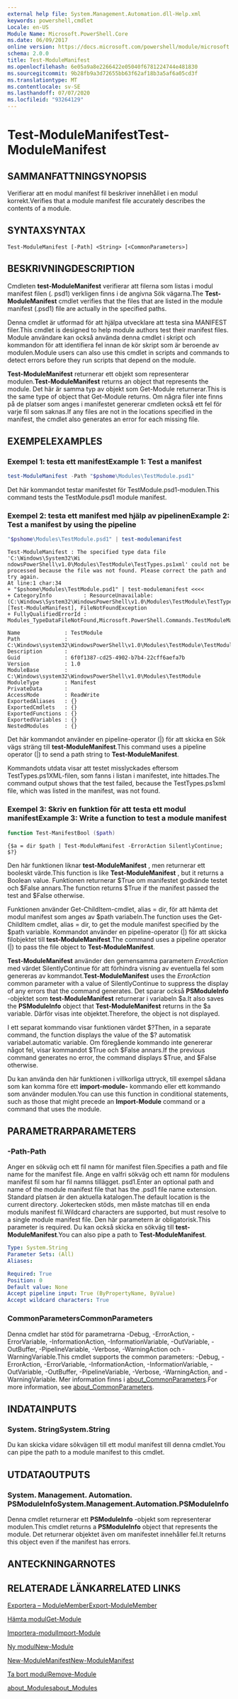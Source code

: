 ```yaml
---
external help file: System.Management.Automation.dll-Help.xml
keywords: powershell,cmdlet
Locale: en-US
Module Name: Microsoft.PowerShell.Core
ms.date: 06/09/2017
online version: https://docs.microsoft.com/powershell/module/microsoft.powershell.core/test-modulemanifest?view=powershell-5.1&WT.mc_id=ps-gethelp
schema: 2.0.0
title: Test-ModuleManifest
ms.openlocfilehash: 6e05a9a8e2266422e05040f6781224744e481830
ms.sourcegitcommit: 9b28fb9a3d72655bb63f62af18b3a5af6a05cd3f
ms.translationtype: MT
ms.contentlocale: sv-SE
ms.lasthandoff: 07/07/2020
ms.locfileid: "93264129"
---
```

# <span data-ttu-id="cb5ee-103">Test-ModuleManifest</span><span class="sxs-lookup"><span data-stu-id="cb5ee-103">Test-ModuleManifest</span></span>

## <span data-ttu-id="cb5ee-104">SAMMANFATTNING</span><span class="sxs-lookup"><span data-stu-id="cb5ee-104">SYNOPSIS</span></span>
<span data-ttu-id="cb5ee-105">Verifierar att en modul manifest fil beskriver innehållet i en modul korrekt.</span><span class="sxs-lookup"><span data-stu-id="cb5ee-105">Verifies that a module manifest file accurately describes the contents of a module.</span></span>

## <span data-ttu-id="cb5ee-106">SYNTAX</span><span class="sxs-lookup"><span data-stu-id="cb5ee-106">SYNTAX</span></span>

```
Test-ModuleManifest [-Path] <String> [<CommonParameters>]
```

## <span data-ttu-id="cb5ee-107">BESKRIVNING</span><span class="sxs-lookup"><span data-stu-id="cb5ee-107">DESCRIPTION</span></span>

<span data-ttu-id="cb5ee-108">Cmdleten **test-ModuleManifest** verifierar att filerna som listas i modul manifest filen (. psd1) verkligen finns i de angivna Sök vägarna.</span><span class="sxs-lookup"><span data-stu-id="cb5ee-108">The **Test-ModuleManifest** cmdlet verifies that the files that are listed in the module manifest (.psd1) file are actually in the specified paths.</span></span>

<span data-ttu-id="cb5ee-109">Denna cmdlet är utformad för att hjälpa utvecklare att testa sina MANIFEST filer.</span><span class="sxs-lookup"><span data-stu-id="cb5ee-109">This cmdlet is designed to help module authors test their manifest files.</span></span>
<span data-ttu-id="cb5ee-110">Module användare kan också använda denna cmdlet i skript och kommandon för att identifiera fel innan de kör skript som är beroende av modulen.</span><span class="sxs-lookup"><span data-stu-id="cb5ee-110">Module users can also use this cmdlet in scripts and commands to detect errors before they run scripts that depend on the module.</span></span>

<span data-ttu-id="cb5ee-111">**Test-ModuleManifest** returnerar ett objekt som representerar modulen.</span><span class="sxs-lookup"><span data-stu-id="cb5ee-111">**Test-ModuleManifest** returns an object that represents the module.</span></span>
<span data-ttu-id="cb5ee-112">Det här är samma typ av objekt som Get-Module returnerar.</span><span class="sxs-lookup"><span data-stu-id="cb5ee-112">This is the same type of object that Get-Module returns.</span></span>
<span data-ttu-id="cb5ee-113">Om några filer inte finns på de platser som anges i manifestet genererar cmdleten också ett fel för varje fil som saknas.</span><span class="sxs-lookup"><span data-stu-id="cb5ee-113">If any files are not in the locations specified in the manifest, the cmdlet also generates an error for each missing file.</span></span>

## <span data-ttu-id="cb5ee-114">EXEMPEL</span><span class="sxs-lookup"><span data-stu-id="cb5ee-114">EXAMPLES</span></span>

### <span data-ttu-id="cb5ee-115">Exempel 1: testa ett manifest</span><span class="sxs-lookup"><span data-stu-id="cb5ee-115">Example 1: Test a manifest</span></span>

```powershell
test-ModuleManifest -Path "$pshome\Modules\TestModule.psd1"
```

<span data-ttu-id="cb5ee-116">Det här kommandot testar manifestet för TestModule.psd1-modulen.</span><span class="sxs-lookup"><span data-stu-id="cb5ee-116">This command tests the TestModule.psd1 module manifest.</span></span>

### <span data-ttu-id="cb5ee-117">Exempel 2: testa ett manifest med hjälp av pipelinen</span><span class="sxs-lookup"><span data-stu-id="cb5ee-117">Example 2: Test a manifest by using the pipeline</span></span>

```powershell
"$pshome\Modules\TestModule.psd1" | test-modulemanifest
```

```Output
Test-ModuleManifest : The specified type data file 'C:\Windows\System32\Wi
ndowsPowerShell\v1.0\Modules\TestModule\TestTypes.ps1xml' could not be processed because the file was not found. Please correct the path and try again.
At line:1 char:34
+ "$pshome\Modules\TestModule.psd1" | test-modulemanifest <<<<
+ CategoryInfo          : ResourceUnavailable: (C:\Windows\System32\WindowsPowerShell\v1.0\Modules\TestModule\TestTypes.ps1xml:String) [Test-ModuleManifest], FileNotFoundException
+ FullyQualifiedErrorId : Modules_TypeDataFileNotFound,Microsoft.PowerShell.Commands.TestModuleManifestCommandName

Name              : TestModule
Path              : C:\Windows\system32\WindowsPowerShell\v1.0\Modules\TestModule\TestModule.psd1
Description       :
Guid              : 6f0f1387-cd25-4902-b7b4-22cff6aefa7b
Version           : 1.0
ModuleBase        : C:\Windows\system32\WindowsPowerShell\v1.0\Modules\TestModule
ModuleType        : Manifest
PrivateData       :
AccessMode        : ReadWrite
ExportedAliases   : {}
ExportedCmdlets   : {}
ExportedFunctions : {}
ExportedVariables : {}
NestedModules     : {}
```

<span data-ttu-id="cb5ee-118">Det här kommandot använder en pipeline-operator (|) för att skicka en Sök vägs sträng till **test-ModuleManifest**.</span><span class="sxs-lookup"><span data-stu-id="cb5ee-118">This command uses a pipeline operator (|) to send a path string to **Test-ModuleManifest**.</span></span>

<span data-ttu-id="cb5ee-119">Kommandots utdata visar att testet misslyckades eftersom TestTypes.ps1XML-filen, som fanns i listan i manifestet, inte hittades.</span><span class="sxs-lookup"><span data-stu-id="cb5ee-119">The command output shows that the test failed, because the TestTypes.ps1xml file, which was listed in the manifest, was not found.</span></span>

### <span data-ttu-id="cb5ee-120">Exempel 3: Skriv en funktion för att testa ett modul manifest</span><span class="sxs-lookup"><span data-stu-id="cb5ee-120">Example 3: Write a function to test a module manifest</span></span>

```powershell
function Test-ManifestBool ($path)
```

```Output
{$a = dir $path | Test-ModuleManifest -ErrorAction SilentlyContinue; $?}
```

<span data-ttu-id="cb5ee-121">Den här funktionen liknar **test-ModuleManifest** , men returnerar ett booleskt värde.</span><span class="sxs-lookup"><span data-stu-id="cb5ee-121">This function is like **Test-ModuleManifest** , but it returns a Boolean value.</span></span>
<span data-ttu-id="cb5ee-122">Funktionen returnerar $True om manifestet godkände testet och $False annars.</span><span class="sxs-lookup"><span data-stu-id="cb5ee-122">The function returns $True if the manifest passed the test and $False otherwise.</span></span>

<span data-ttu-id="cb5ee-123">Funktionen använder Get-ChildItem-cmdlet, alias = dir, för att hämta det modul manifest som anges av $path variabeln.</span><span class="sxs-lookup"><span data-stu-id="cb5ee-123">The function uses the Get-ChildItem cmdlet, alias = dir, to get the module manifest specified by the $path variable.</span></span>
<span data-ttu-id="cb5ee-124">Kommandot använder en pipeline-operator (|) för att skicka filobjektet till **test-ModuleManifest**.</span><span class="sxs-lookup"><span data-stu-id="cb5ee-124">The command uses a pipeline operator (|) to pass the file object to **Test-ModuleManifest**.</span></span>

<span data-ttu-id="cb5ee-125">**Test-ModuleManifest** använder den gemensamma parametern *ErrorAction* med värdet SilentlyContinue för att förhindra visning av eventuella fel som genereras av kommandot.</span><span class="sxs-lookup"><span data-stu-id="cb5ee-125">**Test-ModuleManifest** uses the *ErrorAction* common parameter with a value of SilentlyContinue to suppress the display of any errors that the command generates.</span></span>
<span data-ttu-id="cb5ee-126">Det sparar också **PSModuleInfo** -objektet som **test-ModuleManifest** returnerar i variabeln $a.</span><span class="sxs-lookup"><span data-stu-id="cb5ee-126">It also saves the **PSModuleInfo** object that **Test-ModuleManifest** returns in the $a variable.</span></span>
<span data-ttu-id="cb5ee-127">Därför visas inte objektet.</span><span class="sxs-lookup"><span data-stu-id="cb5ee-127">Therefore, the object is not displayed.</span></span>

<span data-ttu-id="cb5ee-128">I ett separat kommando visar funktionen värdet $?</span><span class="sxs-lookup"><span data-stu-id="cb5ee-128">Then, in a separate command, the function displays the value of the $?</span></span>
<span data-ttu-id="cb5ee-129">automatisk variabel.</span><span class="sxs-lookup"><span data-stu-id="cb5ee-129">automatic variable.</span></span>
<span data-ttu-id="cb5ee-130">Om föregående kommando inte genererar något fel, visar kommandot $True och $False annars.</span><span class="sxs-lookup"><span data-stu-id="cb5ee-130">If the previous command generates no error, the command displays $True, and $False otherwise.</span></span>

<span data-ttu-id="cb5ee-131">Du kan använda den här funktionen i villkorliga uttryck, till exempel sådana som kan komma före ett **import-module-** kommando eller ett kommando som använder modulen.</span><span class="sxs-lookup"><span data-stu-id="cb5ee-131">You can use this function in conditional statements, such as those that might precede an **Import-Module** command or a command that uses the module.</span></span>

## <span data-ttu-id="cb5ee-132">PARAMETRAR</span><span class="sxs-lookup"><span data-stu-id="cb5ee-132">PARAMETERS</span></span>

### <span data-ttu-id="cb5ee-133">-Path</span><span class="sxs-lookup"><span data-stu-id="cb5ee-133">-Path</span></span>

<span data-ttu-id="cb5ee-134">Anger en sökväg och ett fil namn för manifest filen.</span><span class="sxs-lookup"><span data-stu-id="cb5ee-134">Specifies a path and file name for the manifest file.</span></span>
<span data-ttu-id="cb5ee-135">Ange en valfri sökväg och ett namn för modulens manifest fil som har fil namns tillägget. psd1.</span><span class="sxs-lookup"><span data-stu-id="cb5ee-135">Enter an optional path and name of the module manifest file that has the .psd1 file name extension.</span></span>
<span data-ttu-id="cb5ee-136">Standard platsen är den aktuella katalogen.</span><span class="sxs-lookup"><span data-stu-id="cb5ee-136">The default location is the current directory.</span></span>
<span data-ttu-id="cb5ee-137">Jokertecken stöds, men måste matchas till en enda moduls manifest fil.</span><span class="sxs-lookup"><span data-stu-id="cb5ee-137">Wildcard characters are supported, but must resolve to a single module manifest file.</span></span>
<span data-ttu-id="cb5ee-138">Den här parametern är obligatorisk.</span><span class="sxs-lookup"><span data-stu-id="cb5ee-138">This parameter is required.</span></span>
<span data-ttu-id="cb5ee-139">Du kan också skicka en sökväg till **test-ModuleManifest**.</span><span class="sxs-lookup"><span data-stu-id="cb5ee-139">You can also pipe a path to **Test-ModuleManifest**.</span></span>

```yaml
Type: System.String
Parameter Sets: (All)
Aliases:

Required: True
Position: 0
Default value: None
Accept pipeline input: True (ByPropertyName, ByValue)
Accept wildcard characters: True
```

### <span data-ttu-id="cb5ee-140">CommonParameters</span><span class="sxs-lookup"><span data-stu-id="cb5ee-140">CommonParameters</span></span>

<span data-ttu-id="cb5ee-141">Denna cmdlet har stöd för parametrarna -Debug, -ErrorAction, -ErrorVariable, -InformationAction, -InformationVariable, -OutVariable, -OutBuffer, -PipelineVariable, -Verbose, -WarningAction och -WarningVariable.</span><span class="sxs-lookup"><span data-stu-id="cb5ee-141">This cmdlet supports the common parameters: -Debug, -ErrorAction, -ErrorVariable, -InformationAction, -InformationVariable, -OutVariable, -OutBuffer, -PipelineVariable, -Verbose, -WarningAction, and -WarningVariable.</span></span> <span data-ttu-id="cb5ee-142">Mer information finns i [about_CommonParameters](https://go.microsoft.com/fwlink/?LinkID=113216).</span><span class="sxs-lookup"><span data-stu-id="cb5ee-142">For more information, see [about_CommonParameters](https://go.microsoft.com/fwlink/?LinkID=113216).</span></span>

## <span data-ttu-id="cb5ee-143">INDATA</span><span class="sxs-lookup"><span data-stu-id="cb5ee-143">INPUTS</span></span>

### <span data-ttu-id="cb5ee-144">System. String</span><span class="sxs-lookup"><span data-stu-id="cb5ee-144">System.String</span></span>

<span data-ttu-id="cb5ee-145">Du kan skicka vidare sökvägen till ett modul manifest till denna cmdlet.</span><span class="sxs-lookup"><span data-stu-id="cb5ee-145">You can pipe the path to a module manifest to this cmdlet.</span></span>

## <span data-ttu-id="cb5ee-146">UTDATA</span><span class="sxs-lookup"><span data-stu-id="cb5ee-146">OUTPUTS</span></span>

### <span data-ttu-id="cb5ee-147">System. Management. Automation. PSModuleInfo</span><span class="sxs-lookup"><span data-stu-id="cb5ee-147">System.Management.Automation.PSModuleInfo</span></span>

<span data-ttu-id="cb5ee-148">Denna cmdlet returnerar ett **PSModuleInfo** -objekt som representerar modulen.</span><span class="sxs-lookup"><span data-stu-id="cb5ee-148">This cmdlet returns a **PSModuleInfo** object that represents the module.</span></span>
<span data-ttu-id="cb5ee-149">Det returnerar objektet även om manifestet innehåller fel.</span><span class="sxs-lookup"><span data-stu-id="cb5ee-149">It returns this object even if the manifest has errors.</span></span>

## <span data-ttu-id="cb5ee-150">ANTECKNINGAR</span><span class="sxs-lookup"><span data-stu-id="cb5ee-150">NOTES</span></span>

## <span data-ttu-id="cb5ee-151">RELATERADE LÄNKAR</span><span class="sxs-lookup"><span data-stu-id="cb5ee-151">RELATED LINKS</span></span>

[<span data-ttu-id="cb5ee-152">Exportera – ModuleMember</span><span class="sxs-lookup"><span data-stu-id="cb5ee-152">Export-ModuleMember</span></span>](Export-ModuleMember.md)

[<span data-ttu-id="cb5ee-153">Hämta modul</span><span class="sxs-lookup"><span data-stu-id="cb5ee-153">Get-Module</span></span>](Get-Module.md)

[<span data-ttu-id="cb5ee-154">Importera-modul</span><span class="sxs-lookup"><span data-stu-id="cb5ee-154">Import-Module</span></span>](Import-Module.md)

[<span data-ttu-id="cb5ee-155">Ny modul</span><span class="sxs-lookup"><span data-stu-id="cb5ee-155">New-Module</span></span>](New-Module.md)

[<span data-ttu-id="cb5ee-156">New-ModuleManifest</span><span class="sxs-lookup"><span data-stu-id="cb5ee-156">New-ModuleManifest</span></span>](New-ModuleManifest.md)

[<span data-ttu-id="cb5ee-157">Ta bort modul</span><span class="sxs-lookup"><span data-stu-id="cb5ee-157">Remove-Module</span></span>](Remove-Module.md)

[<span data-ttu-id="cb5ee-158">about_Modules</span><span class="sxs-lookup"><span data-stu-id="cb5ee-158">about_Modules</span></span>](About/about_Modules.md)
